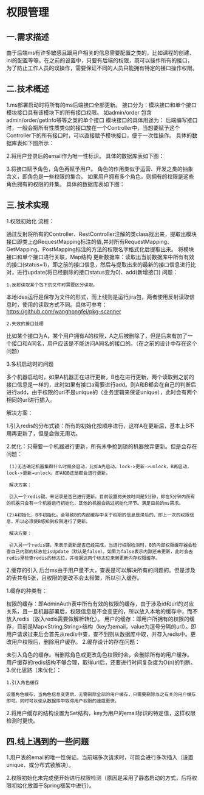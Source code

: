 # 权限管理
## 一.需求描述
  由于后端ms有许多敏感且跟用户相关的信息需要配置之类的，比如课程的创建、ini的配置等等。在之前的设置中，只要有后端的权限，既可以操作所有的接口，为了防止工作人员的误操作，需要保证不同的人员只能拥有特定的接口操作权限。

## 二.技术概述
1.ms部署启动时将所有的ms后端接口全部更新。
  接口分为：模块接口和单个接口
  模块接口具有该模块下的所有接口权限。
  如admin/order  包含  admin/order/getInfo等等之类的单个接口
  模块接口的具体用途为： 
  后端编写接口时，一般会把所有性质类似的接口放在一个Controller中，当想要赋予这个Controller下的所有接口时，可以直接赋予模块接口，便于一次性操作。
   具体的数据库表如下图所示：



2.将用户登录后的email作为唯一性标识。
  具体的数据库表如下图：



3.将接口赋予角色，角色再赋予用户。
  角色的作用类似于运营、开发之类的抽象含义，即角色是一些权限的集合。
  如果用户拥有多个角色，则拥有的权限是这些角色拥有的权限的并集。
  具体的数据库表如下图：







  

## 三.技术实现
1.权限初始化
流程：

通过反射将所有的Controller、RestController注解的类class找出来，提取出模块接口即类上@RequestMapping标注的值,并对所有RequestMapping、GetMapping、PostMapping标注的方法的权限名字格式化后提取出来。
将模块接口和单个接口进行关联，Map结构
更新数据库：读取出当前数据库中所有有效的接口(status=1)，即之前的接口信息，然后与提取出来的最新的接口信息进行比对，进行update(将已经删除的接口status变为0)、add(新增接口)
问题：

    1.反射读取某个包下的文件时需要区分读取。

本地idea运行是保存为文件的形式，而上线则是运行jira包，两者使用反射读取信息时，使用的读取方式不同。具体可参考：https://github.com/wanghongfei/pkg-scanner

    2.失效的接口处理

比如某个接口为A，某个用户拥有A的权限，A之后被删除了，但是后来有加了一个接口和A同名，用户应该是不能访问A同名的接口的。（在之前的设计中存在这个问题）

   3.多机启动时的问题

多个机器启动时，如果A机器正在进行更新，B也在进行更新，两个读取到之前的接口信息是一样的，此时如果有接口a需要进行add。则A和B都会在自己的判断后进行add，由于权限的url不是unique的（业务逻辑来保证unique），此时会有两个相同的url进行插入。

   解决方案：

  1.引入redis的分布式锁：所有的初始化按顺序进行，这样A在更新后，基本上B不用再更新了，但是会做无用功。

  2.优化：只需要一个机器进行更新，所有未争抢到锁的机器放弃更新。但是会存在问题：

     (1)无法确定机器集群什么时候会启动，比如A先启动，lock->更新->unlock，B再启动，lock->更新→unlock。即A和B还是都会进行更新。

     解决方案：

     引入一个redis键。来记录是否已进行更新。目前设置的失效时间是5分钟，即在5分钟内所有的机器只会有一个机器进行初始化，其他的机器会跳过初始化环节。满足目前的ms需求。

    (2)A初始化，B不初始化。会导致B的内部缓存中关于权限的信息是滞后的，即上一次的权限信息，所以必须使B感知到权限进行了更新。

     解决方案：

     引入另一个redis键。来表示更新是否已经完成，当进行权限检测时，B的内部权限缓存器会检查自己内部的标志位isUpdate（默认是false）。如果为false表示内部还未更新，此时会去redis里检查redis的标志位，并根据这两个标志位来懒更新内存权限缓存。

2.缓存的引入
后台ms由于用户量不大，查表是可以解决所有的问题的。但是涉及的表共有5张，且权限的更改不会太频繁，所以引入缓存。

1.缓存的种类有：

权限的缓存：即AdminAuth表中所有有效的权限的缓存，由于涉及id和url的对应关系，且一旦机器部署后，权限信息是不会变更的，所以放入本地的缓存中，而不放入redis（放入redis需要做解析转化）。
用户的缓存：即用户所拥有的权限的缓存，目前是Map<String,String>结构（key为email，value为逗号分隔的url）。即用户请求过来后会首先从redis中查，查不到则从数据库中取，并存入redis中。更改用户权限后，删除用户缓存。
2.缓存设计的存在问题：

未引入角色的缓存。当删除角色或更改角色权限时会，会删除所有的用户缓存。
用户缓存的redis结构不够合理，取得url后，还要进行时间复杂度为O(n)的判断。
3.优化思路（未优化）：

    1.引入角色缓存 

    设置角色缓存，当角色信息变更后，无需删除全部的用户缓存，只需要删除与之有关的用户缓存即可。同时可以使从数据库中取得用户权限的速度更快。

   2.将用户缓存的结构设置为Set<String>结构，key为用户的email标识的特定值，这样权限检测时更快。

## 四.线上遇到的一些问题
1.用户表的email的唯一性保证。当前端多次请求时，可能会进行多次插入（设置unique、或分布式锁解决）。

2.权限初始化未完成便开始进行权限检测（原因是采用了静态启动的方式，后将权限初始化放置于Spring框架中进行）。